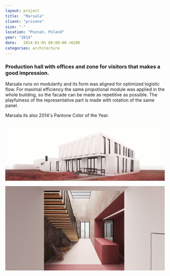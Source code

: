 ```yaml
---
layout: project
title:  "Marsala"
client: "private"
size: "-"
location: "Poznań, Poland"
year: "2014"
date:   2014-01-01 08:00:00 +0200
categories: architecture
---
```


### Production hall with offices and zone for visitors that makes a good impression.  

Marsala runs on modularity and its form was aligned for optimized logistic flow. For maximal efficiency the same propotional module was applied in the whole building, so the facade can be made as repetitive as possible. The playfulness of the representative part is made with rotation of the same panel.

Marsala its also 2014's Pantone Color of the Year.

![outside](/assets/images/038/31MM-038-outside.jpg)

![hall](/assets/images/038/31MM-038-hall.jpg)